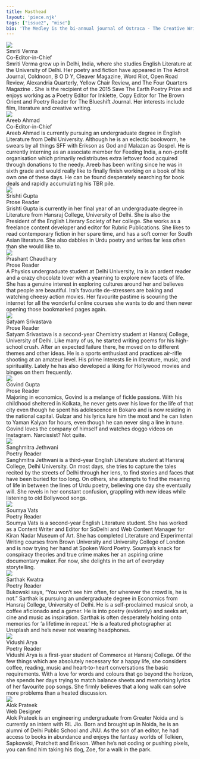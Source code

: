 ```yaml
---
title: Masthead
layout: 'piece.njk'
tags: ["issue2", "misc"]
bio: 'The Medley is the bi-annual journal of Ostraca - The Creative Writing Society of Hansraj College, University of Delhi.'
---
```


<div class="masthead-item">
    <img class= "masthead-image" src="\images\issue2img\sverma_misc2.jpg">
    <div class="masthead-content">
        <div class="masthead-title">Smriti Verma</div>
        <div class="masthead-subtitle">Co-Editor-in-Chief</div>
        <div class="masthead-text">Smriti Verma grew up in Delhi, India, where she studies English Literature at the University of Delhi. Her poetry and fiction have appeared in The Adroit Journal, Coldnoon, B O D Y, Cleaver Magazine, Word Riot, Open Road Review, Alexandria Quarterly, Yellow Chair Review, and The Four Quarters Magazine . She is the recipient of the 2015 Save The Earth Poetry Prize and enjoys working as a Poetry Editor for Inklette, Copy Editor for The Brown Orient and Poetry Reader for The Blueshift Journal. Her interests include film, literature and creative writing.</div>
    </div>
</div>
<div class="masthead-item">
    <img class= "masthead-image" src="/images/issue2img/aahmad_misc2.jpg">
    <div class="masthead-content">
        <div class="masthead-title">Areeb Ahmad</div>
        <div class="masthead-subtitle">Co-Editor-in-Chief</div>
        <div class="masthead-text">Areeb Ahmad is currently pursuing an undergraduate degree in English Literature from Delhi University. Although he is an eclectic bookworm, he swears by all things SFF with Erikson as God and Malazan as Gospel. He is currently interning as an associate member for Feeding India, a non-profit organisation which primarily redistributes extra leftover food acquired through donations to the needy. Areeb has been writing since he was in sixth grade and would really like to finally finish working on a book of his own one of these days. He can be found desperately searching for book deals and rapidly accumulating his TBR pile.</div>
    </div>
</div>
<div class="masthead-item">
    <img class= "masthead-image" src="/images/issue2img/sgupta_misc2.jpg">
    <div class="masthead-content">
        <div class="masthead-title">Srishti Gupta</div>
        <div class="masthead-subtitle">Prose Reader</div>
        <div class="masthead-text">Srishti Gupta is currently in her final year of an undergraduate degree in Literature from Hansraj College, University of Delhi. She is also the President of the English Literary Society of her college. She works as a freelance content developer and editor for Rubric Publications. She likes to read contemporary fiction in her spare time, and has a soft corner for South Asian literature. She also dabbles in Urdu poetry and writes far less often than she would like to.</div>
    </div>
</div>

<div class="masthead-item">
    <img class= "masthead-image" src="\images\issue2img\pchaudhary_misc2.png">
    <div class="masthead-content">
        <div class="masthead-title">Prashant Chaudhary</div>
        <div class="masthead-subtitle">Prose Reader</div>
        <div class="masthead-text">A Physics undergraduate student at Delhi University, Ira is an ardent reader and a crazy chocolate lover with a yearning to explore new facets of life. She has a genuine interest in exploring cultures around her and believes that people are beautiful. Ira’s favourite de-stressers are baking and watching cheesy action movies. Her favourite pastime is scouring the internet for all the wonderful online courses she wants to do and then never opening those bookmarked pages again.</div>
    </div>
</div>
<div class="masthead-item">
    <img class= "masthead-image" src="/images/issue2img/ssrivastava_misc2.jpg">
    <div class="masthead-content">
        <div class="masthead-title">Satyam Srivastava</div>
        <div class="masthead-subtitle">Prose Reader</div>
        <div class="masthead-text">Satyam Srivastava is a second-year Chemistry student at Hansraj College, University of Delhi. Like many of us, he started writing poems for his high-school crush. After an expected failure there, he moved on to different themes and other ideas. He is a sports enthusiast and practices air-rifle shooting at an amateur level. His prime interests lie in literature, music, and spirituality. Lately he has also developed a liking for Hollywood movies and binges on them frequently.</div>
    </div>
</div>
<div class="masthead-item">
    <img class= "masthead-image" src="/images/issue2img/ggupta_misc2.jpg">
    <div class="masthead-content">
        <div class="masthead-title">Govind Gupta</div>
        <div class="masthead-subtitle">Prose Reader</div>
        <div class="masthead-text">Majoring in economics, Govind is a melange of fickle passions. With his childhood sheltered in Kolkata, he never gets over his love for the life of that city even though he spent his adolescence in Bokaro and is now residing in the national capital. Gulzar and his lyrics lure him the most and he can listen to Yaman Kalyan for hours, even though he can never sing a line in tune. Govind loves the company of himself and watches doggo videos on Instagram. Narcissist? Not quite.</div>
    </div>
</div>
<div class="masthead-item">
    <img class= "masthead-image" src="/images/issue2img/sjethwani_misc2.jpg">
    <div class="masthead-content">
        <div class="masthead-title">Sanghmitra Jethwani</div>
        <div class="masthead-subtitle">Poetry Reader</div>
        <div class="masthead-text">Sanghmitra Jethwani is a third-year English Literature student at Hansraj College, Delhi University. On most days, she tries to capture the tales recited by the streets of Delhi through her lens, to find stories and faces that have been buried for too long. On others, she attempts to find the meaning of life in between the lines of Urdu poetry, believing one day she eventually will. She revels in her constant confusion, grappling with new ideas while listening to old Bollywood songs.</div>
    </div>
</div>
<div class="masthead-item">
    <img class= "masthead-image" src="/images/issue2img/svats_misc2.jpg">
    <div class="masthead-content">
        <div class="masthead-title">Soumya Vats</div>
        <div class="masthead-subtitle">Poetry Reader</div>
        <div class="masthead-text">Soumya Vats is a second-year English Literature student. She has worked as a Content Writer and Editor for SoDelhi and Web Content Manager for Kiran Nadar Museum of Art. She has completed Literature and Experimental Writing courses from Brown University and University College of London and is now trying her hand at Spoken Word Poetry. Soumya’s knack for conspiracy theories and true crime makes her an aspiring crime documentary maker. For now, she delights in the art of everyday storytelling.</div>
    </div>
</div>
<div class="masthead-item">
    <img class= "masthead-image" src="/images/issue2img/skwatra_misc2.jpg">
    <div class="masthead-content">
        <div class="masthead-title">Sarthak Kwatra</div>
        <div class="masthead-subtitle">Poetry Reader</div>
        <div class="masthead-text">Bukowski says, “You won’t see him often, for wherever the crowd is, he is not.” Sarthak is pursuing an undergraduate degree in Economics from Hansraj College, University of Delhi. He is a self-proclaimed musical snob, a coffee aficionado and a gamer. He is into poetry (evidently) and seeks art, cine and music as inspiration. Sarthak is often desperately holding onto memories for ‘a lifetime in repeat.’ He is a featured photographer at Unsplash and he’s never not wearing headphones.</div>
    </div>
</div>
<div class="masthead-item">
    <img class= "masthead-image" src="/images/issue2img/varya_misc2.jpg">
    <div class="masthead-content">
        <div class="masthead-title">Vidushi Arya</div>
        <div class="masthead-subtitle">Poetry Reader</div>
        <div class="masthead-text">Vidushi Arya is a first-year student of Commerce at Hansraj College. Of the few things which are absolutely necessary for a happy life, she considers coffee, reading, music and heart-to-heart conversations the basic requirements. With a love for words and colours that go beyond the horizon, she spends her days trying to match balance sheets and memorising lyrics of her favourite pop songs. She firmly believes that a long walk can solve more problems than a heated discussion.</div>
    </div>
</div>
<div class="masthead-item">
    <img class= "masthead-image" src="/images/issue1img/aprateek_misc1.jpg">
    <div class="masthead-content">
        <div class="masthead-title">Alok Prateek</div>
        <div class="masthead-subtitle">Web Designer</div>
        <div class="masthead-text">Alok Prateek is an engineering undergraduate from Greater Noida and is currently an intern with RIL Jio. Born and brought up in Noida, he is an alumni of Delhi Public School and JNU. As the son of an editor, he had access to books in abundance and enjoys the fantasy worlds of Tolkien, Sapkowski, Pratchett and Erikson. When he’s not coding or pushing pixels, you can find him taking his dog, Zoe, for a walk in the park.</div>
    </div>
</div>
